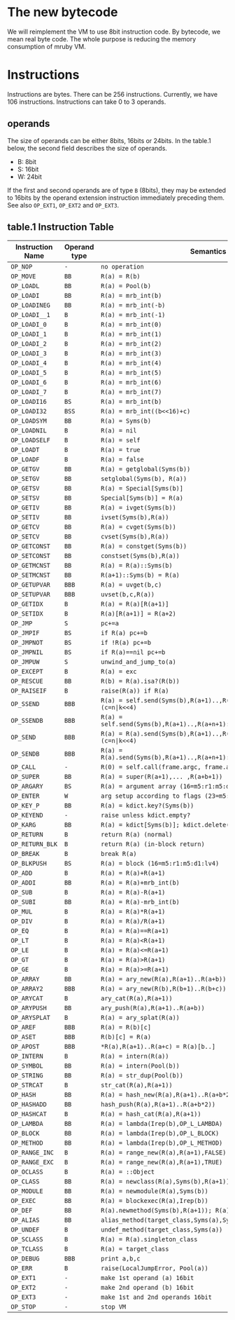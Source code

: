 # The new bytecode

We will reimplement the VM to use 8bit instruction code. By
bytecode, we mean real byte code. The whole purpose is
reducing the memory consumption of mruby VM.

# Instructions

Instructions are bytes. There can be 256 instructions. Currently, we
have 106 instructions. Instructions can take 0 to 3 operands.

## operands

The size of operands can be either 8bits, 16bits or 24bits.
In the table.1 below, the second field describes the size
of operands.

- B: 8bit
- S: 16bit
- W: 24bit

If the first and second operands are of type `B` (8bits), they may be
extended to 16bits by the operand extension instruction immediately
preceding them.
See also `OP_EXT1`, `OP_EXT2` and `OP_EXT3`.

## table.1 Instruction Table

| Instruction Name   | Operand type   | Semantics                                                  |
|--------------------|----------------|------------------------------------------------------------|
| `OP_NOP`           | `-`            | `no operation`                                             |
| `OP_MOVE`          | `BB`           | `R(a) = R(b)`                                              |
| `OP_LOADL`         | `BB`           | `R(a) = Pool(b)`                                           |
| `OP_LOADI`         | `BB`           | `R(a) = mrb_int(b)`                                        |
| `OP_LOADINEG`      | `BB`           | `R(a) = mrb_int(-b)`                                       |
| `OP_LOADI__1`      | `B`            | `R(a) = mrb_int(-1)`                                       |
| `OP_LOADI_0`       | `B`            | `R(a) = mrb_int(0)`                                        |
| `OP_LOADI_1`       | `B`            | `R(a) = mrb_int(1)`                                        |
| `OP_LOADI_2`       | `B`            | `R(a) = mrb_int(2)`                                        |
| `OP_LOADI_3`       | `B`            | `R(a) = mrb_int(3)`                                        |
| `OP_LOADI_4`       | `B`            | `R(a) = mrb_int(4)`                                        |
| `OP_LOADI_5`       | `B`            | `R(a) = mrb_int(5)`                                        |
| `OP_LOADI_6`       | `B`            | `R(a) = mrb_int(6)`                                        |
| `OP_LOADI_7`       | `B`            | `R(a) = mrb_int(7)`                                        |
| `OP_LOADI16`       | `BS`           | `R(a) = mrb_int(b)`                                        |
| `OP_LOADI32`       | `BSS`          | `R(a) = mrb_int((b<<16)+c)`                                |
| `OP_LOADSYM`       | `BB`           | `R(a) = Syms(b)`                                           |
| `OP_LOADNIL`       | `B`            | `R(a) = nil`                                               |
| `OP_LOADSELF`      | `B`            | `R(a) = self`                                              |
| `OP_LOADT`         | `B`            | `R(a) = true`                                              |
| `OP_LOADF`         | `B`            | `R(a) = false`                                             |
| `OP_GETGV`         | `BB`           | `R(a) = getglobal(Syms(b))`                                |
| `OP_SETGV`         | `BB`           | `setglobal(Syms(b), R(a))`                                 |
| `OP_GETSV`         | `BB`           | `R(a) = Special[Syms(b)]`                                  |
| `OP_SETSV`         | `BB`           | `Special[Syms(b)] = R(a)`                                  |
| `OP_GETIV`         | `BB`           | `R(a) = ivget(Syms(b))`                                    |
| `OP_SETIV`         | `BB`           | `ivset(Syms(b),R(a))`                                      |
| `OP_GETCV`         | `BB`           | `R(a) = cvget(Syms(b))`                                    |
| `OP_SETCV`         | `BB`           | `cvset(Syms(b),R(a))`                                      |
| `OP_GETCONST`      | `BB`           | `R(a) = constget(Syms(b))`                                 |
| `OP_SETCONST`      | `BB`           | `constset(Syms(b),R(a))`                                   |
| `OP_GETMCNST`      | `BB`           | `R(a) = R(a)::Syms(b)`                                     |
| `OP_SETMCNST`      | `BB`           | `R(a+1)::Syms(b) = R(a)`                                   |
| `OP_GETUPVAR`      | `BBB`          | `R(a) = uvget(b,c)`                                        |
| `OP_SETUPVAR`      | `BBB`          | `uvset(b,c,R(a))`                                          |
| `OP_GETIDX`        | `B`            | `R(a) = R(a)[R(a+1)]`                                      |
| `OP_SETIDX`        | `B`            | `R(a)[R(a+1)] = R(a+2)`                                    |
| `OP_JMP`           | `S`            | `pc+=a`                                                    |
| `OP_JMPIF`         | `BS`           | `if R(a) pc+=b`                                            |
| `OP_JMPNOT`        | `BS`           | `if !R(a) pc+=b`                                           |
| `OP_JMPNIL`        | `BS`           | `if R(a)==nil pc+=b`                                       |
| `OP_JMPUW`         | `S`            | `unwind_and_jump_to(a)`                                    |
| `OP_EXCEPT`        | `B`            | `R(a) = exc`                                               |
| `OP_RESCUE`        | `BB`           | `R(b) = R(a).isa?(R(b))`                                   |
| `OP_RAISEIF`       | `B`            | `raise(R(a)) if R(a)`                                      |
| `OP_SSEND`         | `BBB`          | `R(a) = self.send(Syms(b),R(a+1)..,R(a+n+1):R(a+n+2)..) (c=n\|k<<4)` |
| `OP_SSENDB`        | `BBB`          | `R(a) = self.send(Syms(b),R(a+1)..,R(a+n+1):R(a+n+2)..,&R(a+n+2k+1))` |
| `OP_SEND`          | `BBB`          | `R(a) = R(a).send(Syms(b),R(a+1)..,R(a+n+1):R(a+n+2)..) (c=n\|k<<4)` |
| `OP_SENDB`         | `BBB`          | `R(a) = R(a).send(Syms(b),R(a+1)..,R(a+n+1):R(a+n+2)..,&R(a+n+2k+1))` |
| `OP_CALL`          | `-`            | `R(0) = self.call(frame.argc, frame.argv)`                 |
| `OP_SUPER`         | `BB`           | `R(a) = super(R(a+1),... ,R(a+b+1))`                       |
| `OP_ARGARY`        | `BS`           | `R(a) = argument array (16=m5:r1:m5:d1:lv4)`               |
| `OP_ENTER`         | `W`            | `arg setup according to flags (23=m5:o5:r1:m5:k5:d1:b1)`   |
| `OP_KEY_P`         | `BB`           | `R(a) = kdict.key?(Syms(b))`                               |
| `OP_KEYEND`        | `-`            | `raise unless kdict.empty?`                                |
| `OP_KARG`          | `BB`           | `R(a) = kdict[Syms(b)]; kdict.delete(Syms(b))`             |
| `OP_RETURN`        | `B`            | `return R(a) (normal)`                                     |
| `OP_RETURN_BLK`    | `B`            | `return R(a) (in-block return)`                            |
| `OP_BREAK`         | `B`            | `break R(a)`                                               |
| `OP_BLKPUSH`       | `BS`           | `R(a) = block (16=m5:r1:m5:d1:lv4)`                        |
| `OP_ADD`           | `B`            | `R(a) = R(a)+R(a+1)`                                       |
| `OP_ADDI`          | `BB`           | `R(a) = R(a)+mrb_int(b)`                                   |
| `OP_SUB`           | `B`            | `R(a) = R(a)-R(a+1)`                                       |
| `OP_SUBI`          | `BB`           | `R(a) = R(a)-mrb_int(b)`                                   |
| `OP_MUL`           | `B`            | `R(a) = R(a)*R(a+1)`                                       |
| `OP_DIV`           | `B`            | `R(a) = R(a)/R(a+1)`                                       |
| `OP_EQ`            | `B`            | `R(a) = R(a)==R(a+1)`                                      |
| `OP_LT`            | `B`            | `R(a) = R(a)<R(a+1)`                                       |
| `OP_LE`            | `B`            | `R(a) = R(a)<=R(a+1)`                                      |
| `OP_GT`            | `B`            | `R(a) = R(a)>R(a+1)`                                       |
| `OP_GE`            | `B`            | `R(a) = R(a)>=R(a+1)`                                      |
| `OP_ARRAY`         | `BB`           | `R(a) = ary_new(R(a),R(a+1)..R(a+b))`                      |
| `OP_ARRAY2`        | `BBB`          | `R(a) = ary_new(R(b),R(b+1)..R(b+c))`                      |
| `OP_ARYCAT`        | `B`            | `ary_cat(R(a),R(a+1))`                                     |
| `OP_ARYPUSH`       | `BB`           | `ary_push(R(a),R(a+1)..R(a+b))`                            |
| `OP_ARYSPLAT`      | `B`            | `R(a) = ary_splat(R(a))`                                   |
| `OP_AREF`          | `BBB`          | `R(a) = R(b)[c]`                                           |
| `OP_ASET`          | `BBB`          | `R(b)[c] = R(a)`                                           |
| `OP_APOST`         | `BBB`          | `*R(a),R(a+1)..R(a+c) = R(a)[b..]`                         |
| `OP_INTERN`        | `B`            | `R(a) = intern(R(a))`                                      |
| `OP_SYMBOL`        | `BB`           | `R(a) = intern(Pool(b))`                                   |
| `OP_STRING`        | `BB`           | `R(a) = str_dup(Pool(b))`                                  |
| `OP_STRCAT`        | `B`            | `str_cat(R(a),R(a+1))`                                     |
| `OP_HASH`          | `BB`           | `R(a) = hash_new(R(a),R(a+1)..R(a+b*2-1))`                 |
| `OP_HASHADD`       | `BB`           | `hash_push(R(a),R(a+1)..R(a+b*2))`                         |
| `OP_HASHCAT`       | `B`            | `R(a) = hash_cat(R(a),R(a+1))`                             |
| `OP_LAMBDA`        | `BB`           | `R(a) = lambda(Irep(b),OP_L_LAMBDA)`                       |
| `OP_BLOCK`         | `BB`           | `R(a) = lambda(Irep(b),OP_L_BLOCK)`                        |
| `OP_METHOD`        | `BB`           | `R(a) = lambda(Irep(b),OP_L_METHOD)`                       |
| `OP_RANGE_INC`     | `B`            | `R(a) = range_new(R(a),R(a+1),FALSE)`                      |
| `OP_RANGE_EXC`     | `B`            | `R(a) = range_new(R(a),R(a+1),TRUE)`                       |
| `OP_OCLASS`        | `B`            | `R(a) = ::Object`                                          |
| `OP_CLASS`         | `BB`           | `R(a) = newclass(R(a),Syms(b),R(a+1))`                     |
| `OP_MODULE`        | `BB`           | `R(a) = newmodule(R(a),Syms(b))`                           |
| `OP_EXEC`          | `BB`           | `R(a) = blockexec(R(a),Irep(b))`                           |
| `OP_DEF`           | `BB`           | `R(a).newmethod(Syms(b),R(a+1)); R(a) = Syms(b)`           |
| `OP_ALIAS`         | `BB`           | `alias_method(target_class,Syms(a),Syms(b))`               |
| `OP_UNDEF`         | `B`            | `undef_method(target_class,Syms(a))`                       |
| `OP_SCLASS`        | `B`            | `R(a) = R(a).singleton_class`                              |
| `OP_TCLASS`        | `B`            | `R(a) = target_class`                                      |
| `OP_DEBUG`         | `BBB`          | `print a,b,c`                                              |
| `OP_ERR`           | `B`            | `raise(LocalJumpError, Pool(a))`                           |
| `OP_EXT1`          | `-`            | `make 1st operand (a) 16bit`                               |
| `OP_EXT2`          | `-`            | `make 2nd operand (b) 16bit`                               |
| `OP_EXT3`          | `-`            | `make 1st and 2nd operands 16bit`                          |
| `OP_STOP`          | `-`            | `stop VM`                                                  |
